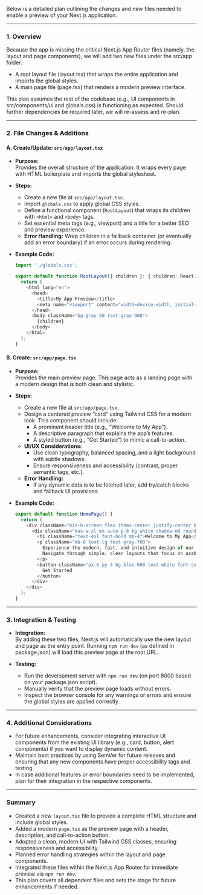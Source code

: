 Below is a detailed plan outlining the changes and new files needed to enable a preview of your Next.js application.

---

### 1. Overview

Because the app is missing the critical Next.js App Router files (namely, the layout and page components), we will add two new files under the src/app folder:
- A root layout file (layout.tsx) that wraps the entire application and imports the global styles.
- A main page file (page.tsx) that renders a modern preview interface.

This plan assumes the rest of the codebase (e.g., UI components in src/components/ui and globals.css) is functioning as expected. Should further dependencies be required later, we will re-assess and re-plan.

---

### 2. File Changes & Additions

#### A. Create/Update: `src/app/layout.tsx`

- **Purpose:**  
  Provides the overall structure of the application. It wraps every page with HTML boilerplate and imports the global stylesheet.

- **Steps:**
  - Create a new file at `src/app/layout.tsx`.
  - Import `globals.css` to apply global CSS styles.
  - Define a functional component (`RootLayout`) that wraps its children with `<html>` and `<body>` tags.
  - Set essential meta tags (e.g., viewport) and a title for a better SEO and preview experience.
  - **Error Handling:** Wrap children in a fallback container (or eventually add an error boundary) if an error occurs during rendering.

- **Example Code:**
  ```typescript
  import './globals.css';

  export default function RootLayout({ children }: { children: React.ReactNode }) {
    return (
      <html lang="en">
        <head>
          <title>My App Preview</title>
          <meta name="viewport" content="width=device-width, initial-scale=1" />
        </head>
        <body className="bg-gray-50 text-gray-900">
          {children}
        </body>
      </html>
    );
  }
  ```

#### B. Create: `src/app/page.tsx`

- **Purpose:**  
  Provides the main preview page. This page acts as a landing page with a modern design that is both clean and stylistic.

- **Steps:**
  - Create a new file at `src/app/page.tsx`.
  - Design a centered preview “card” using Tailwind CSS for a modern look. This component should include:
    - A prominent header title (e.g., “Welcome to My App”).
    - A descriptive paragraph that explains the app’s features.
    - A styled button (e.g., “Get Started”) to mimic a call-to-action.
  - **UI/UX Considerations:**  
    - Use clean typography, balanced spacing, and a light background with subtle shadows.
    - Ensure responsiveness and accessibility (contrast, proper semantic tags, etc.).
  - **Error Handling:**  
    - If any dynamic data is to be fetched later, add try/catch blocks and fallback UI provisions.

- **Example Code:**
  ```typescript
  export default function HomePage() {
    return (
      <div className="min-h-screen flex items-center justify-center bg-gray-50">
        <div className="max-w-xl mx-auto p-8 bg-white shadow-md rounded-lg text-center">
          <h1 className="text-4xl font-bold mb-4">Welcome to My App</h1>
          <p className="mb-6 text-lg text-gray-700">
            Experience the modern, fast, and intuitive design of our application.
            Navigate through simple, clean layouts that focus on usability and aesthetics.
          </p>
          <button className="px-6 py-3 bg-blue-600 text-white font-semibold rounded-md hover:bg-blue-700 transition">
            Get Started
          </button>
        </div>
      </div>
    );
  }
  ```

---

### 3. Integration & Testing

- **Integration:**  
  By adding these two files, Next.js will automatically use the new layout and page as the entry point. Running `npm run dev` (as defined in package.json) will load this preview page at the root URL.

- **Testing:**  
  - Run the development server with `npm run dev` (on port 8000 based on your package.json script).
  - Manually verify that the preview page loads without errors.
  - Inspect the browser console for any warnings or errors and ensure the global styles are applied correctly.

---

### 4. Additional Considerations

- For future enhancements, consider integrating interactive UI components from the existing UI library (e.g., card, button, alert components) if you want to display dynamic content.
- Maintain best practices by using SemVer for future releases and ensuring that any new components have proper accessibility tags and testing.
- In case additional features or error boundaries need to be implemented, plan for their integration in the respective components.

---

### Summary

- Created a new `layout.tsx` file to provide a complete HTML structure and include global styles.
- Added a modern `page.tsx` as the preview page with a header, description, and call-to-action button.
- Adopted a clean, modern UI with Tailwind CSS classes, ensuring responsiveness and accessibility.
- Planned error handling strategies within the layout and page components.
- Integrated these files within the Next.js App Router for immediate preview via `npm run dev`.
- This plan covers all dependent files and sets the stage for future enhancements if needed.
